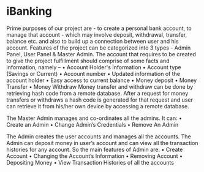 # iBanking

Prime purposes of our project are - to create a personal bank account, to manage that account - which may involve deposit, withdrawal, transfer, balance etc. and also to build up a connection between user and his account. Features of the project can be categorized into 3 types - Admin Panel, User Panel & Master Admin. 
The account that requires to be created to give the project fulfillment should comprise of some facts and information, namely – 
•	Account Holder's Information
•	Account type (Savings or Current)
•	Account number
•	Updated information of the account holder
•	Easy access to current balance
•	Money deposit
•	Money Transfer
•	Money Withdraw
Money transfer and withdraw can be done by retrieving hash code from a remote database. After a request for money transfers or withdraws a hash code is generated for that request and user can retrieve it from his/her own device by accessing a remote database.

The Master Admin manages and co-ordinates all the admins. It can:
•	Create an Admin
•	Change Admin’s Credentials
•	Remove An Admin

The Admin creates the user accounts and manages all the accounts. The Admin can deposit money in user’s account and can view all the transaction histories for any account. So the main features of Admin are:
•	Create Account
•	Changing the Account’s Information 
•	Removing Account
•	Depositing Money
•	View Transaction Histories of all the accounts

